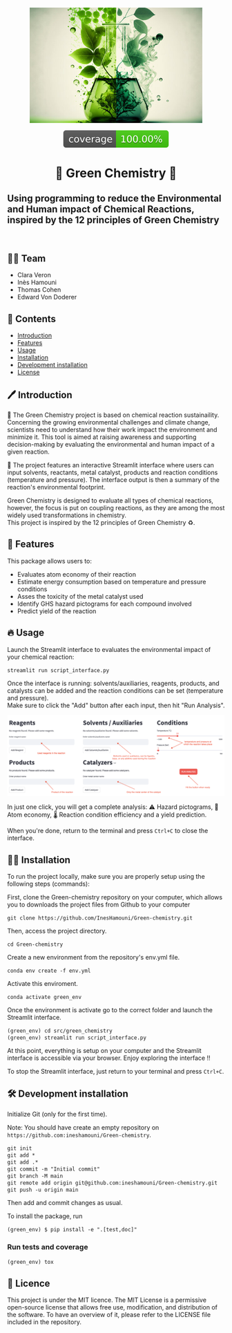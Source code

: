 <p align="center">
  <img src="assets/green.jpeg" alt="Project Logo" width="400"/>
</p>

<p align="center">
  <img src="assets/coverage-badge.svg" alt="Coverage Status"/>
</p>

<h1 align="center">
🌱 Green Chemistry 🌱
</h1>

<h2>
<strong>Using programming to reduce the Environmental and Human impact of Chemical Reactions, inspired by the 12 principles of Green Chemistry</strong>
</h2>

<br>

 
## 🧑‍🔬 Team
 
- Clara Veron
- Inès Hamouni 
- Thomas Cohen 
- Edward Von Doderer

## 📖 Contents

- [Introduction](#-introduction)
- [Features](#-features)
- [Usage](#-usage)
- [Installation](#-Setup)
- [Development installation](#-development-installation)
- [License](#-license)

## 🖊️ Introduction

🌱 The Green Chemistry project is based on chemical reaction sustainaility. Concerning the growing environmental challenges and climate change, scientists need to understand how their work impact the environment and minimize it. This tool is aimed at raising awareness and supporting decision-making by evaluating the environmental and human impact of a given reaction. 

🧪 The project features an interactive Streamlit interface where users can input solvents, reactants, metal catalyst, products and reaction conditions (temperature and pressure). The interface output is then a summary of the reaction's environmental footprint.  

Green Chemistry is designed to evaluate all types of chemical reactions, however, the focus is put on coupling reactions, as they are among the most widely used transformations in chemistry.   
This project is inspired by the 12 principles of Green Chemistry ♻️. 

## 🌱 Features

This package allows users to: 

- Evaluates atom economy of their reaction 
- Estimate energy consumption based on temperature and pressure conditions
- Asses the toxicity of the metal catalyst used
- Identify GHS hazard pictograms for each compound involved
- Predict yield of the reaction


## 🔥 Usage

Launch the Streamlit interface to evaluates the environmental impact of your chemical reaction: 
```
streamlit run script_interface.py
```
Once the interface is running: solvents/auxiliaries, reagents, products, and catalysts can be added and the reaction conditions can be set (temperature and pressure).   
Make sure to click the "Add" button after each input, then hit "Run Analysis".

<p align="center">
  <img src="assets/interface_tuto.png" alt="Project Logo" />
</p>

In just one click, you will get a complete analysis: 
⚠️ Hazard pictograms, 🧪 Atom economy, 🌡️ Reaction condition efficiency and a yield prediction.

When you're done, return to the terminal and press ```Ctrl+C``` to close the interface.


## 👩‍💻 Installation

To run the project locally, make sure you are properly setup using the following steps (commands): 

First, clone the Green-chemistry repository on your computer, which allows you to downloads the project files from Github to your computer 
```
git clone https://github.com/InesHamouni/Green-chemistry.git
```
Then, access the project directory.
```
cd Green-chemistry
```
Create a new environment from the repository's env.yml file.
```
conda env create -f env.yml
```
Activate this enviroment.
```
conda activate green_env
```

Once the environment is activate go to the correct folder and launch the Streamlit interface. 

```
(green_env) cd src/green_chemistry
(green_env) streamlit run script_interface.py
```

At this point, everything is setup on your computer and the Streamlit interface is accessible via your browser. 
Enjoy exploring the interface !!

To stop the Streamlit interface, just return to your terminal and press ```Ctrl+C```.


## 🛠️ Development installation

Initialize Git (only for the first time). 

Note: You should have create an empty repository on `https://github.com:ineshamouni/Green-chemistry`.

```
git init
git add * 
git add .*
git commit -m "Initial commit" 
git branch -M main
git remote add origin git@github.com:ineshamouni/Green-chemistry.git 
git push -u origin main
```

Then add and commit changes as usual. 

To install the package, run

```
(green_env) $ pip install -e ".[test,doc]"
```

### Run tests and coverage

```
(green_env) tox
```



## 📖 Licence

This project is under the MIT licence.
The MIT License is a permissive open-source license that allows free use, modification, and distribution of the software. To have an overview of it, please refer to the LICENSE file included in the repository.


